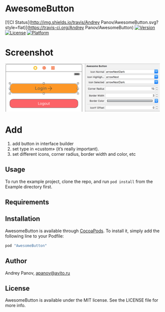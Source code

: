 # AwesomeButton

[![CI Status](http://img.shields.io/travis/Andrey Panov/AwesomeButton.svg?style=flat)](https://travis-ci.org/Andrey Panov/AwesomeButton)
[![Version](https://img.shields.io/cocoapods/v/AwesomeButton.svg?style=flat)](http://cocoapods.org/pods/AwesomeButton)
[![License](https://img.shields.io/cocoapods/l/AwesomeButton.svg?style=flat)](http://cocoapods.org/pods/AwesomeButton)
[![Platform](https://img.shields.io/cocoapods/p/AwesomeButton.svg?style=flat)](http://cocoapods.org/pods/AwesomeButton)
# Screenshot
![](/AwesomeButton.png)

# Add

1. add button in interface builder 
2. set type in «custom» (it’s really important).
3. set different icons, corner radius, border width and color, etc

## Usage

To run the example project, clone the repo, and run `pod install` from the Example directory first.

## Requirements

## Installation

AwesomeButton is available through [CocoaPods](http://cocoapods.org). To install
it, simply add the following line to your Podfile:

```ruby
pod "AwesomeButton"
```

## Author

Andrey Panov, apanov@avito.ru

## License

AwesomeButton is available under the MIT license. See the LICENSE file for more info.
